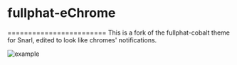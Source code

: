 # fullphat-eChrome
========================
This is a fork of the fullphat-cobalt theme for Snarl, edited to look like chromes' notifications.

![example](../example.png)